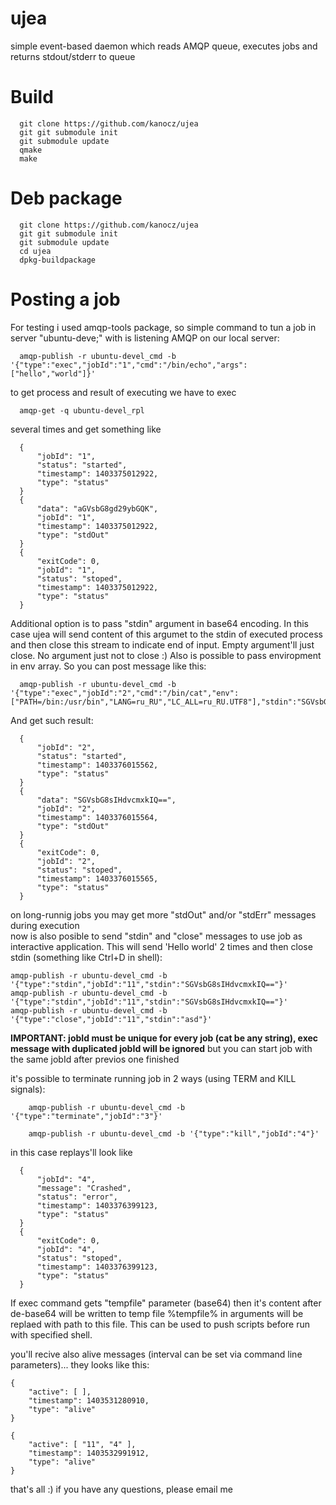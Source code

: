 ujea
============

  simple event-based daemon which reads AMQP queue, executes jobs and returns stdout/stderr to queue


Build
=====
```
  git clone https://github.com/kanocz/ujea
  git git submodule init
  git submodule update
  qmake
  make
```

Deb package
===========
```
  git clone https://github.com/kanocz/ujea
  git git submodule init
  git submodule update
  cd ujea
  dpkg-buildpackage
```

Posting a job
=============

  For testing i used amqp-tools package, so simple command to tun a job in server "ubuntu-deve;" with is listening AMQP on our local server:
```
  amqp-publish -r ubuntu-devel_cmd -b '{"type":"exec","jobId":"1","cmd":"/bin/echo","args":["hello","world"]}'
```
  to get process and result of executing we have to exec
```
  amqp-get -q ubuntu-devel_rpl
```
  several times and get something like

```
  {
      "jobId": "1",
      "status": "started",
      "timestamp": 1403375012922,
      "type": "status"
  }
  {
      "data": "aGVsbG8gd29ybGQK",
      "jobId": "1",
      "timestamp": 1403375012922,
      "type": "stdOut"
  }
  {
      "exitCode": 0,
      "jobId": "1",
      "status": "stoped",
      "timestamp": 1403375012922,
      "type": "status"
  }
```

  Additional option is to pass "stdin" argument in base64 encoding. In this case ujea will send content of this argumet
 to the stdin of executed process and then close this stream to indicate end of input. Empty argument'll just close. No
 argument just not to close :)
  Also is possible to pass enviropment in env array.
  So you can post message like this:
```
  amqp-publish -r ubuntu-devel_cmd -b '{"type":"exec","jobId":"2","cmd":"/bin/cat","env":["PATH=/bin:/usr/bin","LANG=ru_RU","LC_ALL=ru_RU.UTF8"],"stdin":"SGVsbG8sIHdvcmxkIQ=="}'
```
  And get such result:
```
  {
      "jobId": "2",
      "status": "started",
      "timestamp": 1403376015562,
      "type": "status"
  }
  {
      "data": "SGVsbG8sIHdvcmxkIQ==",
      "jobId": "2",
      "timestamp": 1403376015564,
      "type": "stdOut"
  }
  {
      "exitCode": 0,
      "jobId": "2",
      "status": "stoped",
      "timestamp": 1403376015565,
      "type": "status"
  }
```
  on long-runnig jobs you may get more "stdOut" and/or "stdErr" messages during execution  
  now is also posible to send "stdin" and "close" messages to use job as interactive application. This will send
'Hello world' 2 times and then close stdin (something like Ctrl+D in shell):
```
amqp-publish -r ubuntu-devel_cmd -b '{"type":"stdin","jobId":"11","stdin":"SGVsbG8sIHdvcmxkIQ=="}'
amqp-publish -r ubuntu-devel_cmd -b '{"type":"stdin","jobId":"11","stdin":"SGVsbG8sIHdvcmxkIQ=="}'
amqp-publish -r ubuntu-devel_cmd -b '{"type":"close","jobId":"11","stdin":"asd"}'
```
  **IMPORTANT: jobId must be unique for every job (cat be any string), exec message with duplicated jobId will be ignored**
    but you can start job with the same jobId after previos one finished
  
  it's possible to terminate running job in 2 ways (using TERM and KILL signals):
```
    amqp-publish -r ubuntu-devel_cmd -b '{"type":"terminate","jobId":"3"}'
```
```
    amqp-publish -r ubuntu-devel_cmd -b '{"type":"kill","jobId":"4"}'
```
  in this case replays'll look like
```
  {
      "jobId": "4",
      "message": "Crashed",
      "status": "error",
      "timestamp": 1403376399123,
      "type": "status"
  }
  {
      "exitCode": 0,
      "jobId": "4",
      "status": "stoped",
      "timestamp": 1403376399123,
      "type": "status"
  }
```

If exec command gets "tempfile" parameter (base64) then it's content after de-base64 will be written to temp file %tempfile% in arguments
will be replaed with path to this file. This can be used to push scripts before run with specified shell.

  you'll recive also alive messages (interval can be set via command line parameters)... they looks like this:
```
{
    "active": [ ],
    "timestamp": 1403531280910,
    "type": "alive"
}

{
    "active": [ "11", "4" ],
    "timestamp": 1403532991912,
    "type": "alive"
}
```

  that's all :) if you have any questions, please email me


